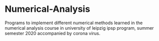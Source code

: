 # Numerical-Analysis
Programs to implement different numerical methods learned
in the numerical analysis course in university of leipzig 
ipsp program, summer semester 2020 accompanied by corona
virus.

